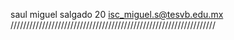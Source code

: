 saul
miguel
salgado
20
isc_miguel.s@tesvb.edu.mx
/////////////////////////////////////////////////////////////////